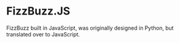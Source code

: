 # FizzBuzz.JS
FizzBuzz built in JavaScript, was originally designed in Python, but translated over to JavaScript.
